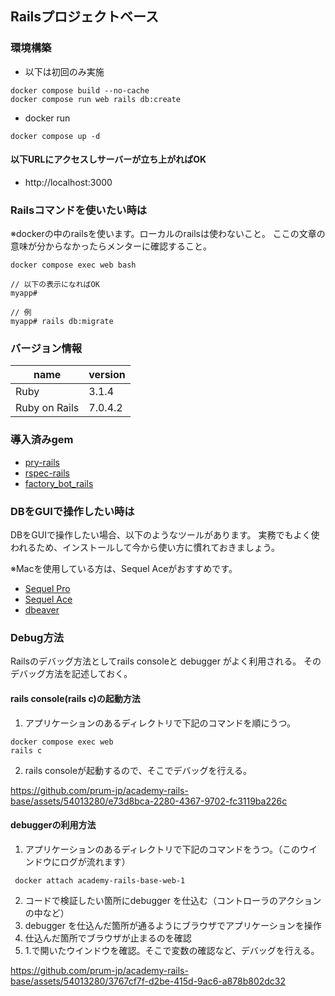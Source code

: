 ## Railsプロジェクトベース

### 環境構築
- 以下は初回のみ実施

```
docker compose build --no-cache
docker compose run web rails db:create
```

- docker run

```
docker compose up -d
```

#### 以下URLにアクセスしサーバーが立ち上がればOK

- http://localhost:3000


### Railsコマンドを使いたい時は

※dockerの中のrailsを使います。ローカルのrailsは使わないこと。
ここの文章の意味が分からなかったらメンターに確認すること。

```
docker compose exec web bash

// 以下の表示になればOK
myapp#

// 例
myapp# rails db:migrate
```

### バージョン情報

name|version
--|--
Ruby | 3.1.4
Ruby on Rails | 7.0.4.2

### 導入済みgem

- [pry-rails](https://github.com/pry/pry-rails)
- [rspec-rails](https://github.com/rspec/rspec-rails)
- [factory_bot_rails](https://github.com/thoughtbot/factory_bot_rails)

### DBをGUIで操作したい時は

DBをGUIで操作したい場合、以下のようなツールがあります。
実務でもよく使われるため、インストールして今から使い方に慣れておきましょう。

※Macを使用している方は、Sequel Aceがおすすめです。
- [Sequel Pro](https://www.sequelpro.com/)
- [Sequel Ace](https://sequel-ace.com/)
- [dbeaver](https://dbeaver.io/)

### Debug方法
Railsのデバッグ方法としてrails consoleと debugger がよく利用される。
そのデバッグ方法を記述しておく。
#### rails console(rails c)の起動方法
1. アプリケーションのあるディレクトリで下記のコマンドを順にうつ。
```
docker compose exec web
rails c
```
2. rails consoleが起動するので、そこでデバッグを行える。

https://github.com/prum-jp/academy-rails-base/assets/54013280/e73d8bca-2280-4367-9702-fc3119ba226c

#### debuggerの利用方法

1. アプリケーションのあるディレクトリで下記のコマンドをうつ。（このウインドウにログが流れます）
```
 docker attach academy-rails-base-web-1
```

2. コードで検証したい箇所にdebugger を仕込む（コントローラのアクションの中など）
3. debugger を仕込んだ箇所が通るようにブラウザでアプリケーションを操作
4. 仕込んだ箇所でブラウザが止まるのを確認
5. 1.で開いたウインドウを確認。そこで変数の確認など、デバッグを行える。

https://github.com/prum-jp/academy-rails-base/assets/54013280/3767cf7f-d2be-415d-9ac6-a878b802dc32
